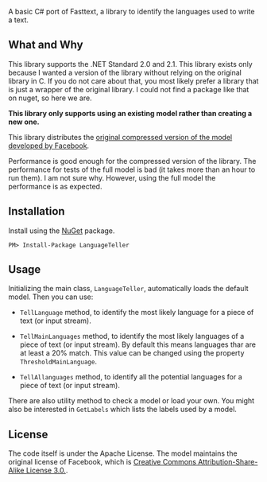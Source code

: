 ﻿A basic C# port of Fasttext, a library to identify the languages used to write a text. 

## What and Why

This library supports the .NET Standard 2.0 and 2.1. This library exists only because I wanted a version of the library without relying on the original library in C. If you do not care about that, you most likely prefer a library that is just a wrapper of the original library. I could not find a package like that on nuget, so here we are.

**This library only supports using an existing model rather than creating a new one.**

This library distributes the [original compressed version of the model developed by Facebook](https://fasttext.cc/docs/en/language-identification.html).

Performance is good enough for the compressed version of the library. The performance for tests of the full model is bad (it takes more than an hour to run them). I am not sure why. However, using the full model the performance is as expected.

##  Installation

Install using the [NuGet](https://www.nuget.org/packages/LanguageTeller/) package.

```
PM> Install-Package LanguageTeller
```

##  Usage

Initializing the main class, `LanguageTeller`, automatically loads the default model. Then you can use:

- `TellLanguage` method, to identify the most likely language for a piece of text (or input stream).

- `TellMainLanguages` method, to identify the most likely languages of a piece of text (or input stream). By default this means languages thar are at least a 20% match. This value can be changed using the property `ThresholdMainLanguage`.

- `TellAllanguages` method, to identify all the potential languages for a piece of text (or input stream).

There are also utility method to check a model or load your own. You might also be interested in `GetLabels` which lists the labels used by a model.

## License

The code itself is under the Apache License. The model maintains the original license of Facebook, which is [Creative Commons Attribution-Share-Alike License 3.0.](https://creativecommons.org/licenses/by-sa/3.0/).